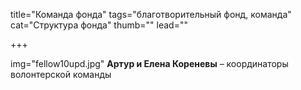 title="Команда фонда"
tags="благотворительный фонд, команда"
cat="Структура фонда"
thumb=""
lead=""

+++

img="fellow10upd.jpg"
**Артур и Елена Кореневы** – координаторы волонтерской команды
